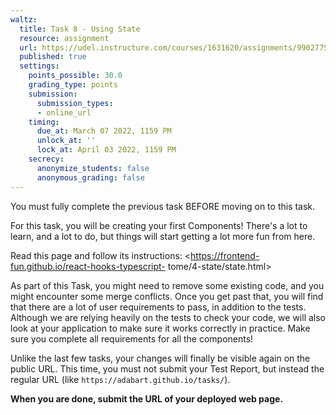 ```yaml
---
waltz:
  title: Task 8 - Using State
  resource: assignment
  url: https://udel.instructure.com/courses/1631620/assignments/9902775
  published: true
  settings:
    points_possible: 30.0
    grading_type: points
    submission:
      submission_types:
      - online_url
    timing:
      due_at: March 07 2022, 1159 PM
      unlock_at: ''
      lock_at: April 03 2022, 1159 PM
    secrecy:
      anonymize_students: false
      anonymous_grading: false
---
```

You must fully complete the previous task BEFORE moving on to this task.

For this task, you will be creating your first Components! There's a lot to learn, and a lot to do, but things will
start getting a lot more fun from here.

Read this page and follow its instructions: <https://frontend-fun.github.io/react-hooks-typescript-
tome/4-state/state.html>

As part of this Task, you might need to remove some existing code, and you might encounter some merge conflicts. Once
you get past that, you will find that there are a lot of user requirements to pass, in addition to the tests. Although
we are relying heavily on the tests to check your code, we will also look at your application to make sure it works
correctly in practice. Make sure you complete all requirements for all the components!

Unlike the last few tasks, your changes will finally be visible again on the public URL. This time, you must not submit
your Test Report, but instead the regular URL (like `https://adabart.github.io/tasks/`).

**When you are done, submit the URL of your deployed web page.**